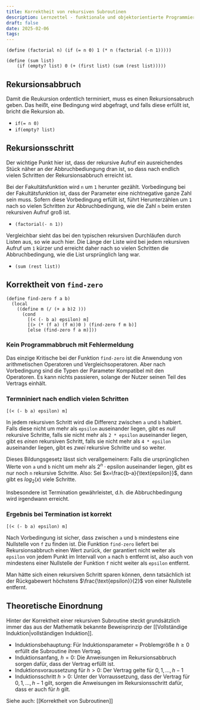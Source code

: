 ```yaml
---
title: Korrektheit von rekursiven Subroutinen
description: Lernzettel - funktionale und objektorientierte Programmierung
draft: false
date: 2025-02-06
tags:
---
```

```racket
(define (factorial n) (if (= n 0) 1 (* n (factorial (-n 1)))))

(define (sum list)
	(if (empty? list) 0 (+ (first list) (sum (rest list)))))
```
## Rekursionsabbruch
Damit die Reukursion ordentlich terminiert, muss es einen Rekursionsabruch geben. Das heißt, eine Bedingung wird abgefragt, und falls diese erfüllt ist, bricht die Rekursion ab. 
- `if(= n 0)`
- `if(empty? list)`
## Rekursionsschritt
Der wichtige Punkt hier ist, dass der rekursive Aufruf ein ausreichendes Stück näher an der Abbruchbediungung dran ist, so dass nach endlich vielen Schritten der Rekursionsabbruch erreicht ist.

Bei der Fakultätsfunktion wird `n` um `1` herunter gezählt. Vorbedingung bei der Fakultätsfunktion ist, dass der Parameter eine nichtnegative ganze Zahl sein muss. Sofern diese Vorbedingung erfüllt ist, führt Herunterzählen um `1` nach so vielen Schritten zur Abbruchbedingung, wie die Zahl `n` beim ersten rekursiven Aufruf groß ist.
- `(factorial(- n 1))`

Vergleichbar sieht das bei den typischen rekursiven Durchläufen durch Listen aus, so wie auch hier. Die Länge der Liste wird bei jedem rekursiven Aufruf um `1` kürzer und erreicht daher nach so vielen Schritten die Abbruchbedingung, wie die List ursprünglich lang war.
- `(sum (rest list))`
## Korrektheit von `find-zero`
```racket
(define find-zero f a b)
  (local
    ((define m (/ (+ a b)2 )))
      (cond
        [(< (- b a) epsilon) m]
		[(> (* (f a) (f m))0 ) (find-zero f m b)]
		[else (find-zero f a m)]))
```
### Kein Programmabbruch mit Fehlermeldung
Das einzige Kritische bei der Funktion `find-zero` ist die Anwendung von arithmetischen Operatoren und Vergleichsoperatoren. Aber nach Vorbedingung sind die Typen der Parameter Kompatibel mit den Operatoren. Es kann nichts passieren, solange der Nutzer seinen Teil des Vertrags einhält.
### Termniniert nach endlich vielen Schritten
```racket
[(< (- b a) epsilon) m]
```
In jedem rekursiven Schritt wird die Differenz zwischen `a` und `b` halbiert. Falls diese nicht um mehr als `epsilon` auseinander liegen, gibt es *null* rekursive Schritte, falls sie nicht mehr als `2 * epsilon` auseinander liegen, gibt es *einen* rekursiven Schritt, falls sie nicht mehr als `4 * epsilon` auseinander liegen, gibt es *zwei* rekursive Schritte und so weiter.

Dieses Bildungsgesetz lässt sich verallgemeinern: Falls die ursprünglichen Werte von `a` und `b` nicht um mehr als $2^n \cdot \text{epsilon}$ auseinander liegen, gibt es nur noch `n` rekursive Schritte. Also: Sei $x=\frac{b-a}{\text{epsilon}}$, dann gibt es $log_2(x)$ viele Schritte.

Insbesondere ist Termination gewährleistet, d.h. die Abbruchbedingung wird irgendwann erreicht.
### Ergebnis bei Termination ist korrekt
```racket
[(< (- b a) epsilon) m]
```
Nach Vorbedingung ist sicher, dass zwischen `a` und `b` mindestens eine Nullstelle von `f` zu finden ist. Die Funktion `find-zero` liefert bei Rekursionsabbruch einen Wert zurück, der garantiert nicht weiter als `epsilon` von jedem Punkt im Intervall von `a` nach `b` entfernt ist, also auch von mindestens einer Nullstelle der Funktion `f` nicht weiter als `epsilon` entfernt.

Man hätte sich einen rekursiven Schritt sparen können, denn tatsächlich ist der Rückgabewert höchstens $\frac{\text{epsilon}}{2}$ von einer Nullstelle entfernt.
## Theoretische Einordnung
Hinter der Korrektheit einer rekursiven Subroutine steckt grundsätzlich immer das aus der Mathematik bekannte Beweisprinzip der [[Vollständige Induktion|vollständigen Induktion]].
- Induktionsbehauptung: Für Induktionsparameter = Problemgröße $h\ge0$ erfüllt die Subroutine ihren Vertrag.
- Induktionsanfang, $h = 0$: Die Anweisungen im Rekursionsabbruch sorgen dafür, dass der Vertrag erfüllt ist.
- Induktionsvoraussetzung für $h > 0$: Der Vertrag gelte für $0,1,...,h-1$
- Induktionsschritt $h>0$: Unter der Vorraussetzung, dass der Vertrag für $0,1,...,h-1$ gilt, sorgen die Anweisungen im Rekursionsschritt dafür, dass er auch für $h$ gilt.

Siehe auch: [[Korrektheit von Subroutinen]]